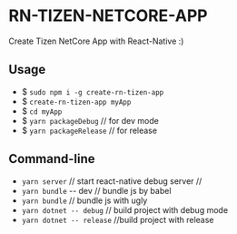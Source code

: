 # RN-TIZEN-NETCORE-APP

Create Tizen NetCore App with React-Native :)

## Usage
-   $ ```sudo npm i -g create-rn-tizen-app```
-   $ ```create-rn-tizen-app myApp```
-   $ ```cd myApp```
-   $ ```yarn packageDebug``` // for dev mode
-   $ ```yarn packageRelease``` // for release

## Command-line
-   ```yarn server``` // start react-native debug server //
-   ```yarn bundle``` -- dev // bundle js by babel
-   ```yarn bundle```  // bundle js with ugly
-   ```yarn dotnet -- debug``` // build project with debug mode
-   ```yarn dotnet -- release``` //build project with release 